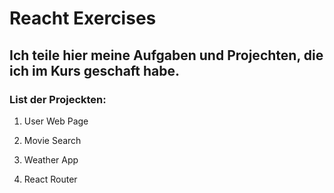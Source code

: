 # Reacht Exercises

## Ich teile hier meine Aufgaben und Projechten, die ich im Kurs geschaft habe.

### List der Projeckten:

1. User Web Page

2. Movie Search

3. Weather App

4. React Router


